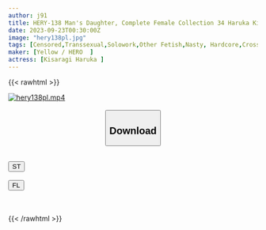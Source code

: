 ```yaml
---
author: j91
title: HERY-138 Man's Daughter, Complete Female Collection 34 Haruka Kisaragi
date: 2023-09-23T00:30:00Z
image: "hery138pl.jpg"
tags: [Censored,Transsexual,Solowork,Other Fetish,Nasty, Hardcore,Cross Dressing	]
maker: [Yellow / HERO  ]
actress: [Kisaragi Haruka ]
---
```



{{< rawhtml >}}

<div class="video" data-videoid="K9eLVxZe77u0VQQ">
    <a href="javascript:;">
        <img src="https://my.j91.asia/posts/hery138pl/hery138pl.jpg" width="WIDTH" height="HEIGHT" alt="hery138pl.mp4" loading="lazy">
    </a>
</div>

<script type="text/javascript" src="https://j91.asia/asset/on-demand-st.js"></script>

<br>
  <link rel="stylesheet" href="https://j91.asia/asset/bs5.css">
  
  <center>
  <button class="btn btn-primary" type="button" data-bs-toggle="collapse" data-bs-target=".multi-collapse" aria-expanded="false" aria-controls="multiCollapseExample1 multiCollapseExample2"><h2>Download</h2></button></center>
</p>
<div class="row">
  <div class="col">
    <div class="collapse multi-collapse" id="multiCollapseExample1">
      <div class="card card-body">
	      	      <br>
<div class="buttons">  
<a href="https://streamtape.to/v/K9eLVxZe77u0VQQ"><button class="btn-hover color-3"><i class="fa fa-download"></i> ST</button></a></div>
    </div>
  </div>
</div>
  <div class="col">
    <div class="collapse multi-collapse" id="multiCollapseExample2">
      <div class="card card-body">
	      <br>
<div class="buttons">
    <a href="https://filelions.online/f/cbdz3l212iow"><button class="btn-hover color-9"><i class="fa fa-download"></i> FL</button></a></div>
<br><br>
      </div>
    </div>
  </div>
</div>

{{< /rawhtml >}}